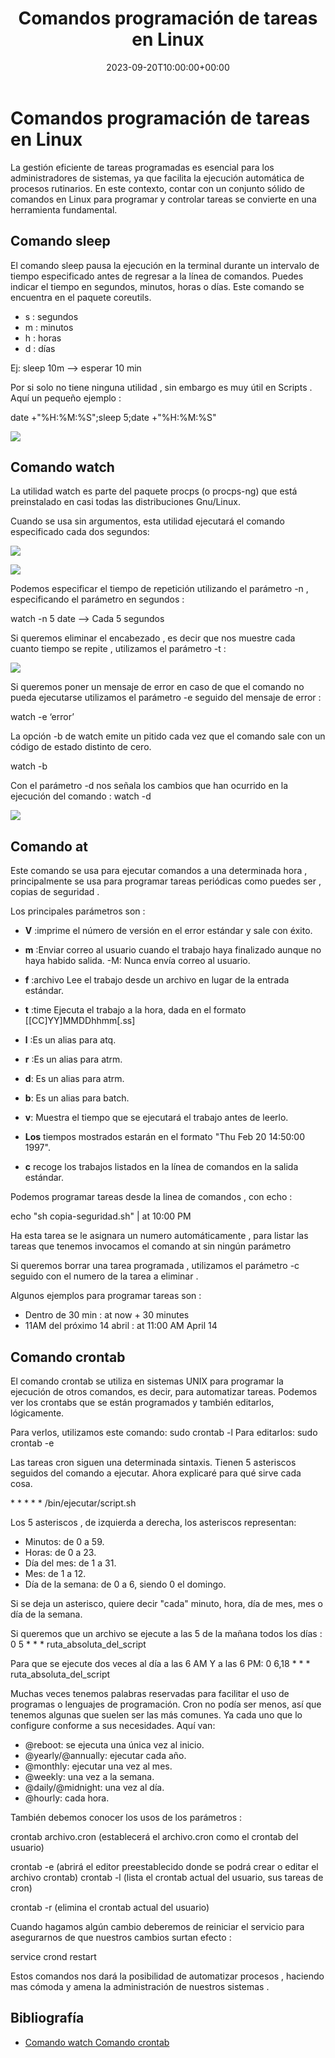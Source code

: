 ﻿---
title: "Comandos programación de tareas en Linux"
date: 2023-09-20T10:00:00+00:00
description: En el ecosistema de Linux, un proceso es la ejecución de un programa específico que realiza una tarea particular. Cada proceso tiene su propio identificador único (PID) y está compuesto por un conjunto de recursos, como memoria y CPU, que le permiten funcionar de manera independiente.
tags: [Debian 12,sistemas,ISO,ASO]
hero: images/sistemas/programacion_tareas/portada.png
---
# Comandos programación de tareas en Linux

La gestión eficiente de tareas programadas es esencial para los administradores de sistemas, ya que facilita la ejecución automática de procesos rutinarios. En este contexto, contar con un conjunto sólido de comandos en Linux para programar y controlar tareas se convierte en una herramienta fundamental. 

## Comando sleep

El comando sleep pausa la ejecución en la terminal durante un intervalo de tiempo especificado antes de regresar a la línea de comandos. Puedes indicar el tiempo en segundos, minutos, horas o días. Este comando se encuentra en el paquete coreutils.

- s : segundos
- m : minutos
- h : horas
- d : días

Ej: sleep 10m –> esperar 10 min 

Por si solo no tiene ninguna utilidad , sin embargo es muy útil en Scripts .  Aquí un pequeño ejemplo :

date +"%H:%M:%S";sleep 5;date +"%H:%M:%S"

![](../img/Aspose.Words.cdeb5ac3-4737-4a2f-b87a-694716c02a3b.001.png)

## Comando watch

La utilidad watch es parte del paquete procps (o procps-ng) que está preinstalado en casi todas las distribuciones Gnu/Linux.

Cuando se usa sin argumentos, esta utilidad ejecutará el comando especificado cada dos segundos:

![](../img/Aspose.Words.cdeb5ac3-4737-4a2f-b87a-694716c02a3b.002.png)

![](../img/Aspose.Words.cdeb5ac3-4737-4a2f-b87a-694716c02a3b.003.png)

Podemos especificar el tiempo de repetición utilizando el parámetro -n , especificando el parámetro en segundos :

watch -n 5 date –> Cada 5 segundos 

Si queremos eliminar el encabezado , es decir que nos muestre cada cuanto tiempo se repite , utilizamos el parámetro -t :

![](../img/Aspose.Words.cdeb5ac3-4737-4a2f-b87a-694716c02a3b.004.png)

Si queremos poner un mensaje de error en caso de que el comando no pueda ejecutarse utilizamos el parámetro -e seguido del mensaje de error :

watch -e ‘error’

La opción -b de watch emite un pitido cada vez que el comando sale con un código de estado distinto de cero.

watch -b

Con el parámetro -d nos señala los cambios que han ocurrido en la ejecución del comando : watch -d

![](../img/Aspose.Words.cdeb5ac3-4737-4a2f-b87a-694716c02a3b.005.png)

## Comando at

Este comando se usa para ejecutar comandos a una determinada hora , principalmente se usa para programar tareas periódicas como puedes ser , copias de seguridad . 

Los principales parámetros son : 

- **V** :imprime el número de versión en el error estándar y sale con éxito.

- **m** :Enviar correo al usuario cuando el trabajo haya finalizado aunque no haya habido salida.        -M: Nunca envía correo al usuario.

- **f** :archivo Lee el trabajo desde un archivo en lugar de la entrada estándar.

- **t** :time Ejecuta el trabajo a la hora, dada en el formato [[CC]YY]MMDDhhmm[.ss]

- **l** :Es un alias para atq.

- **r** :Es un alias para atrm.

- **d**: Es un alias para atrm.

- **b**: Es un alias para batch.

- **v**: Muestra el tiempo que se ejecutará el trabajo antes de leerlo.

- **Los** tiempos mostrados estarán en el formato "Thu Feb 20 14:50:00 1997".

- **c** recoge los trabajos listados en la línea de comandos en la salida estándar.

Podemos programar tareas desde la linea de comandos , con echo :

echo "sh copia-seguridad.sh" | at 10:00 PM

Ha esta tarea se le asignara un numero automáticamente , para listar las tareas que tenemos invocamos el comando at sin ningún parámetro 

Si queremos borrar una tarea programada , utilizamos el parámetro -c seguido con el numero de la tarea a eliminar  .

Algunos ejemplos para programar tareas son :

- Dentro de 30 min : at now + 30 minutes
- 11AM del próximo 14 abril : at 11:00 AM April 14

## Comando crontab

El comando crontab se utiliza en sistemas UNIX para programar la ejecución de otros comandos, es decir, para automatizar tareas. Podemos ver los crontabs que se están programados y también editarlos, lógicamente.

Para verlos, utilizamos este comando: sudo crontab -l Para editarlos: sudo crontab -e

Las tareas cron siguen una determinada sintaxis. Tienen 5 asteriscos seguidos del comando a ejecutar. Ahora explicaré para qué sirve cada cosa.

\* \* \* \* \* /bin/ejecutar/script.sh

Los 5 asteriscos , de izquierda a derecha, los asteriscos representan:

- Minutos: de 0 a 59.
- Horas: de 0 a 23.
- Día del mes: de 1 a 31.
- Mes: de 1 a 12.
- Día de la semana: de 0 a 6, siendo 0 el domingo.

Si se deja un asterisco, quiere decir "cada" minuto, hora, día de mes, mes o día de la semana. 

Si queremos que un archivo se ejecute a las 5 de la mañana todos los días : 0 5 \* \* \* ruta\_absoluta\_del\_script

Para que se ejecute dos veces al día a las 6 AM Y a las 6  PM: 0 6,18 \* \* \* ruta\_absoluta\_del\_script

Muchas veces tenemos palabras reservadas para facilitar el uso de programas o lenguajes de programación. Cron no podía ser menos, así que tenemos algunas que suelen ser las más comunes. Ya cada uno que lo configure conforme a sus necesidades. Aquí van:

- @reboot: se ejecuta una única vez al inicio.
- @yearly/@annually: ejecutar cada año.
- @monthly: ejecutar una vez al mes.
- @weekly: una vez a la semana.
- @daily/@midnight: una vez al día.
- @hourly: cada hora.

También debemos conocer los usos de los parámetros :

crontab archivo.cron (establecerá el archivo.cron como el crontab del usuario)

crontab -e           (abrirá el editor preestablecido donde se podrá crear o editar el archivo crontab)   crontab -l           (lista el crontab actual del usuario, sus tareas de cron)

crontab -r           (elimina el crontab actual del usuario)

Cuando hagamos algún cambio deberemos de reiniciar el servicio para asegurarnos de que nuestros cambios surtan efecto :

service crond restart

Estos comandos nos dará la posibilidad de automatizar procesos , haciendo mas cómoda y amena  la administración de nuestros sistemas .

## Bibliografía

- [Comando watch ](https://ubunlog.com/comando-watch-algunas-formas-de-uso/)[Comando crontab](https://geekytheory.com/programar-tareas-en-linux-usando-crontab/)

